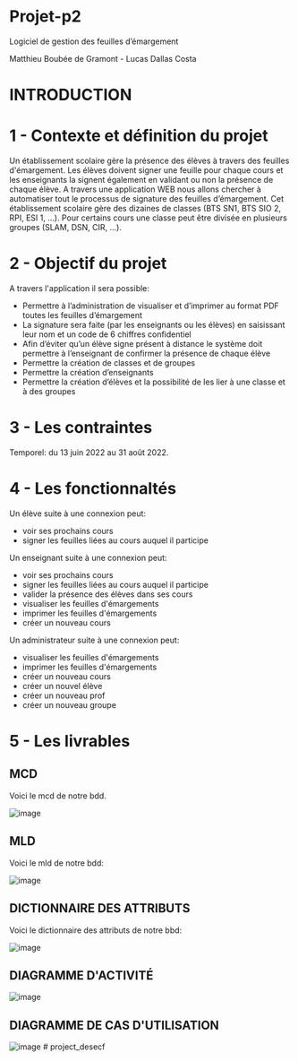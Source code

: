 # Projet-p2
Logiciel de gestion des feuilles d’émargement

Matthieu Boubée de Gramont - Lucas Dallas Costa

# INTRODUCTION

# 1 - Contexte et définition du projet

Un établissement scolaire gère la présence des élèves à travers des feuilles d'émargement. Les élèves doivent signer une feuille pour chaque cours et les enseignants la signent également en validant ou non la présence de chaque élève. 
A travers une application WEB nous allons chercher à automatiser tout le processus de signature des feuilles d’émargement.
Cet établissement scolaire gère des dizaines de classes (BTS SN1, BTS SIO 2, RPI, ESI 1, ...).
Pour certains cours une classe peut être divisée en plusieurs groupes (SLAM, DSN, CIR, ...).


# 2 - Objectif du projet

A travers l'application il sera possible: 

- Permettre à l’administration de visualiser et d’imprimer au format PDF toutes les feuilles
d’émargement
- La signature sera faite (par les enseignants ou les élèves) en saisissant leur nom et un code de
6 chiffres confidentiel
- Afin d’éviter qu’un élève signe présent à distance le système doit permettre à l’enseignant de
confirmer la présence de chaque élève
- Permettre la création de classes et de groupes
- Permettre la création d’enseignants
- Permettre la création d’élèves et la possibilité de les lier à une classe et à des groupes

# 3 - Les contraintes

Temporel: du 13 juin 2022 au 31 août 2022.

# 4 - Les fonctionnaltés


Un élève suite à une connexion peut:
- voir ses prochains cours 
- signer les feuilles liées au cours auquel il participe

Un enseignant suite à une connexion peut:
- voir ses prochains cours 
- signer les feuilles liées au cours auquel il participe
- valider la présence des élèves dans ses cours 
- visualiser les feuilles d'émargements
- imprimer les feuilles d'émargements
- créer un nouveau cours

Un administrateur suite à une connexion peut:
- visualiser les feuilles d'émargements
- imprimer les feuilles d'émargements
- créer un nouveau cours
- créer un nouvel élève
- créer un nouveau prof
- créer un nouveau groupe 


# 5 - Les livrables 

## MCD

Voici le mcd de notre bdd.

![image](https://user-images.githubusercontent.com/59642769/178200417-1338b823-4f12-4ea3-a148-2f200b2ae5cb.png)


## MLD

Voici le mld de notre bdd:

![image](https://user-images.githubusercontent.com/59642769/178739010-9665dce4-d1c2-4e3f-bae3-9d790a337348.png)


## DICTIONNAIRE DES ATTRIBUTS

Voici le dictionnaire des attributs de notre bbd: 

![image](https://user-images.githubusercontent.com/59642769/177116146-bb025498-7a04-420e-82f4-07bf31f9381a.png)

## DIAGRAMME D'ACTIVITÉ 

![image](https://user-images.githubusercontent.com/59642769/178714765-67157b5f-0429-4120-a88c-ca04cb19070a.png)


## DIAGRAMME DE CAS D'UTILISATION 

![image](https://user-images.githubusercontent.com/59642769/177103774-5c3c4ccd-c4f0-409a-b8f3-d12e04a73ba7.png)
#   p r o j e c t _ d e s e c f  
 